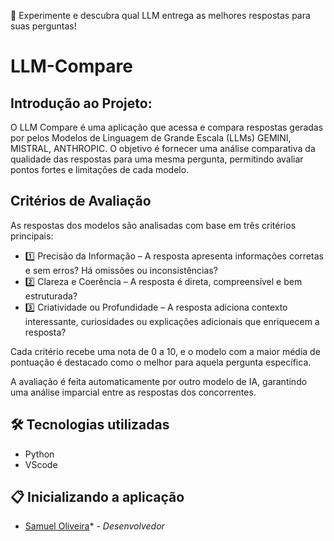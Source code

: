🚀 Experimente e descubra qual LLM entrega as melhores respostas para suas perguntas!
# LLM-Compare

## Introdução ao Projeto:
O LLM Compare é uma aplicação que acessa e compara respostas geradas por pelos Modelos de Linguagem de Grande Escala (LLMs) GEMINI, MISTRAL, ANTHROPIC. O objetivo é fornecer uma análise comparativa da qualidade das respostas para uma mesma pergunta, permitindo avaliar pontos fortes e limitações de cada modelo.

## Critérios de Avaliação

As respostas dos modelos são analisadas com base em três critérios principais:

* 1️⃣ Precisão da Informação – A resposta apresenta informações corretas e sem erros? Há omissões ou inconsistências? 
* 2️⃣ Clareza e Coerência – A resposta é direta, compreensível e bem estruturada?
* 3️⃣ Criatividade ou Profundidade – A resposta adiciona contexto interessante, curiosidades ou explicações adicionais que enriquecem a resposta?

Cada critério recebe uma nota de 0 a 10, e o modelo com a maior média de pontuação é destacado como o melhor para aquela pergunta específica.

A avaliação é feita automaticamente por outro modelo de IA, garantindo uma análise imparcial entre as respostas dos concorrentes.


## 🛠️ Tecnologias utilizadas

* Python
* VScode
  
## 📋 Inicializando a aplicação

* [Samuel Oliveira](https://github.com/SamuelOliveira-M)* - *Desenvolvedor*
